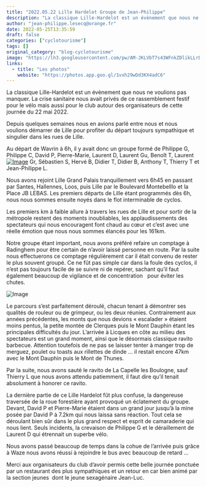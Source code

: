 ```yaml
---
title: "2022.05.22 Lille Hardelot Groupe de Jean-Philippe"
description: "La classique Lille-Hardelot est un évènement que nous ne voulions pas manquer. La crise sanitaire nous avait privés de ce rassemblement festif pour le vélo mais aussi pour le club autour des organisateurs de cette journée du 22 mai 2022."
author: "jean-philippe.lesecq@orange.fr"
date: 2022-05-25T13:35:59
draft: false
categories: ["cyclotourisme"]
tags: []
original_category: "blog-cyclotourisme"
image: "https://lh3.googleusercontent.com/pw/AM-JKLVbT7s43WFnkZDlikLLrDtpVPqR6j0kbJXzTd60tO4s-c8UAg8c-FZTwRSch8PWiEfz9N27LT-fL-b-eAmyOaRbuu7uVGFGw9LcrRHuKjylyUs8m69ZFl6bUWNqLrtd6VjZy3MO0rcJvGxbBi60SxANFQ=w1118-h838-no?authuser=0"
links:
  - title: "Les photos"
    website: "https://photos.app.goo.gl/1vxh29wDd3KX4adC6"
---
```


La classique Lille-Hardelot est un évènement que nous ne voulions pas manquer. La crise sanitaire nous avait privés de ce rassemblement festif pour le vélo mais aussi pour le club autour des organisateurs de cette journée du 22 mai 2022.

<!--more-->

Depuis quelques semaines nous en avions parlé entre nous et nous voulions démarrer de Lille pour profiter du départ toujours sympathique et singulier dans les rues de Lille.

Au départ de Wavrin à 6h, il y avait donc un groupe formé de Philippe G, Philippe C, David P, Pierre-Marie, Laurent D, Laurent Gu, Benoît T, Laurent[![Image](https://lh3.googleusercontent.com/pw/AM-JKLXtB2KaYQzavYfsK35xAkfF5e64ePLIVOSVGkPUug3lRTd0fJoGwck7Fh1rdUTXtkn4oBvd5T7kZsr7rTXw-V6Dx72OQFvkeNfiElAIpbEen3JawvuOkFcusclN26I7oaz4Yt96XABLsGRMvAihmi0UMg=w1171-h570-no?authuser=0)](https://lh3.googleusercontent.com/pw/AM-JKLXtB2KaYQzavYfsK35xAkfF5e64ePLIVOSVGkPUug3lRTd0fJoGwck7Fh1rdUTXtkn4oBvd5T7kZsr7rTXw-V6Dx72OQFvkeNfiElAIpbEen3JawvuOkFcusclN26I7oaz4Yt96XABLsGRMvAihmi0UMg=w1171-h570-no?authuser=0) Gr, Sébastien S, Hervé B, Didier T, Didier B, Anthony T, Thierry T et Jean-Philippe L.

Nous avons rejoint Lille Grand Palais tranquillement vers 6h45 en passant par Santes, Hallennes, Loos, puis Lille par le Boulevard Montebelllo et la Place JB LEBAS. Les premiers départs de Lille étant programmés dès 6h, nous nous sommes ensuite noyés dans le flot interminable de cyclos.

Les premiers km à faible allure à travers les rues de Lille et pour sortir de la métropole restent des moments inoubliables, les applaudissements des spectateurs qui nous encouragent font chaud au cœur et c’est avec une réelle émotion que nous nous sommes élancés pour les 161km.

Notre groupe étant important, nous avons préféré refaire un comptage à Radinghem pour être certain de n’avoir laissé personne en route. Par la suite nous effectuerons ce comptage régulièrement car il était convenu de rester le plus souvent groupé. Ce ne fût pas simple car dans la foule des cyclos, il n’est pas toujours facile de se suivre ni de repérer, sachant qu’il faut également beaucoup de vigilance et de concentration &nbsp;&nbsp;pour éviter les chutes.

![Image](https://lh3.googleusercontent.com/pw/AM-JKLVpMDp7gadWjwGi5glFb08iTqqyZnYLvoTpm1OeHQ-c9lztGrwuA2Fm1o94yuFNoFFim21eaTCdff0xJuK8bgCkPgmk5IsSO4z3Np-KP2lcR9ZlfPtrrI4LqN5haje70QwqNalxnFPmj0SFlBR2AGI8Ug=w408-h838-no?authuser=0)

Le parcours s’est parfaitement déroulé, chacun tenant à démontrer ses qualités de rouleur ou de grimpeur, ou les deux réunies. Contrairement aux années précédentes, les monts que nous devions «&nbsp;escalader&nbsp;» étaient moins pentus, la petite montée de Clerques puis le Mont Dauphin étant les principales difficultés du jour. L’arrivée à Licques en côte au milieu des spectateurs est un grand moment, ainsi que le désormais classique ravito barbecue. Attention toutefois de ne pas se laisser tenter à manger trop de merguez, poulet ou toasts aux rillettes de dinde … il restait encore 47km avec le Mont Dauphin puis le Mont de Thunes.

Par la suite, nous avons sauté le ravito de La Capelle les Boulogne, sauf Thierry L que nous avons attendu patiemment, il faut dire qu’il tenait absolument à honorer ce ravito.

La dernière partie de ce Lille Hardelot fût plus confuse, la dangereuse traversée de la roue forestière ayant provoqué un éclatement du groupe. Devant, David P et Pierre-Marie étaient dans un grand jour jusqu’à la mine posée par David P à 7.2km qui nous laissa sans réaction. Tout cela se déroulant bien sûr dans le plus grand respect et esprit de camaraderie qui nous lient. Seuls incidents, la crevaison de Philippe G et le déraillement de Laurent D qui étrennait un superbe vélo.

Nous avons passé beaucoup de temps dans la cohue de l’arrivée puis grâce à Waze&nbsp;nous avons réussi à rejoindre le bus avec beaucoup de retard …

Merci aux organisateurs du club d’avoir permis cette belle journée ponctuée par un restaurant des plus sympathiques et un retour en car bien animé par la section jeunes&nbsp; dont le jeune sexagénaire Jean-Luc.